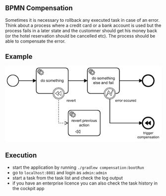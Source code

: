 ## BPMN Compensation
Sometimes it is necessary to rollback any executed task in case of an error. Think about a process where a credit card
or a bank account is used but the process fails in a later state and the customner should get his money back (or the hotel 
reservation should be cancelled etc). The process should be able to compensate the error.

## Example

![compensation bpmn model](src/main/resources/bpmn/compensation_start.png)

## Execution
- start the application by running `./gradlew compensation:bootRun`
- go to `localhost:8081` and login as `admin:admin`
- start a task from the task list and check the log output
- if you have an enterprise licence you can also check the task history in the cockpit app
